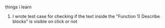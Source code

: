 things i learn 
1) I wrote test case for checking if the text inside the "Function 1) Describe blocks" is visible on click or not
   
